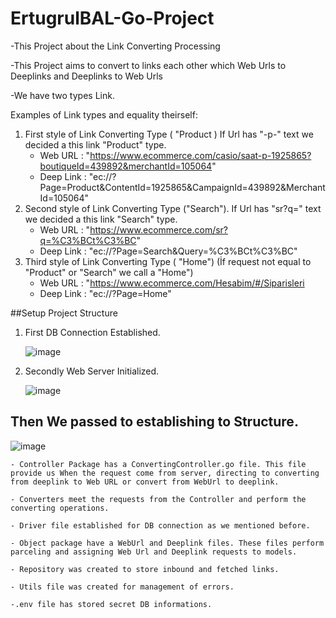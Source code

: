 # ErtugrulBAL-Go-Project
-This Project about the Link Converting Processing

-This Project aims to convert to links each other which Web Urls to Deeplinks and Deeplinks to Web Urls 

-We have two types Link.


Examples of Link types and equality theirself:
1. First style of Link Converting Type ( "Product ) If Url has "-p-" text we decided a this link "Product" type.
    - Web URL : "https://www.ecommerce.com/casio/saat-p-1925865?boutiqueId=439892&merchantId=105064"
    - Deep Link : "ec://?Page=Product&ContentId=1925865&CampaignId=439892&MerchantId=105064"
2. Second style of Link Converting Type ("Search"). If Url has "sr?q=" text we decided a this link "Search" type.
    - Web URL : "https://www.ecommerce.com/sr?q=%C3%BCt%C3%BC"
    - Deep Link : "ec://?Page=Search&Query=%C3%BCt%C3%BC"
3. Third style of Link Converting Type ( "Home") (İf request not equal to "Product" or "Search" we call a "Home")
    - Web URL : "https://www.ecommerce.com/Hesabim/#/Siparisleri
    - Deep Link : "ec://?Page=Home"

##Setup Project Structure

1. First  DB Connection Established.

    ![image](https://user-images.githubusercontent.com/92356291/148545485-7b2ee9d9-f3e0-4ac3-b6fa-4a76575ca86f.png)
2. Secondly Web Server Initialized.

    ![image](https://user-images.githubusercontent.com/92356291/148546223-6383749b-6e31-473f-a861-81d2aeed9f1c.png)
## Then We passed to establishing to Structure.
![image](https://user-images.githubusercontent.com/92356291/148546326-66d3a167-cbfa-4865-a52e-54728531dce5.png)
    


    - Controller Package has a ConvertingController.go file. This file provide us When the request come from server, directing to converting from deeplink to Web URL or convert from WebUrl to deeplink.
    
    - Converters meet the requests from the Controller and perform the converting operations.
    
    - Driver file established for DB connection as we mentioned before.
    
    - Object package have a WebUrl and Deeplink files. These files perform parceling and assigning Web Url and Deeplink requests to models.
    
    - Repository was created to store inbound and fetched links.
    
    - Utils file was created for management of errors.
    
    -.env file has stored secret DB informations. 
    
    
